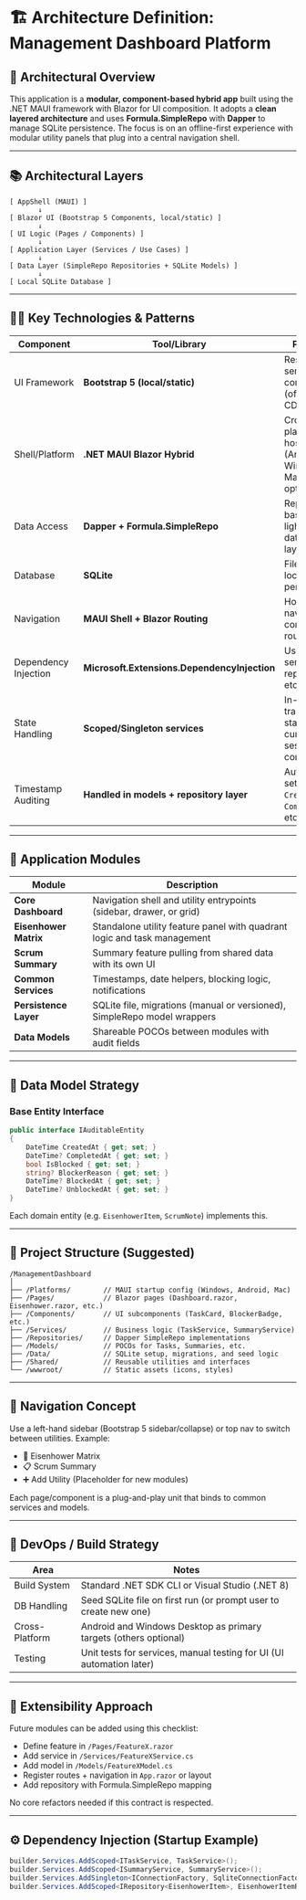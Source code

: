 # 🏗️ Architecture Definition: Management Dashboard Platform

## 🔧 Architectural Overview

This application is a **modular, component-based hybrid app** built using the .NET MAUI framework with Blazor for UI composition. It adopts a **clean layered architecture** and uses **Formula.SimpleRepo** with **Dapper** to manage SQLite persistence. The focus is on an offline-first experience with modular utility panels that plug into a central navigation shell.

---

## 📚 Architectural Layers

```
[ AppShell (MAUI) ]
       ↓
[ Blazor UI (Bootstrap 5 Components, local/static) ]
       ↓
[ UI Logic (Pages / Components) ]
       ↓
[ Application Layer (Services / Use Cases) ]
       ↓
[ Data Layer (SimpleRepo Repositories + SQLite Models) ]
       ↓
[ Local SQLite Database ]
```

---

## 🧑‍🔬 Key Technologies & Patterns

| Component            | Tool/Library                                 | Purpose                                                    |
| -------------------- | -------------------------------------------- | ---------------------------------------------------------- |
| UI Framework         | **Bootstrap 5 (local/static)**               | Responsive, semantic UI components (offline, no CDN)        |
| Shell/Platform       | **.NET MAUI Blazor Hybrid**                  | Cross-platform host (Android, Windows, Mac, iOS optional)  |
| Data Access          | **Dapper + Formula.SimpleRepo**              | Repository-based lightweight data access layer             |
| Database             | **SQLite**                                   | File-based local data persistence                          |
| Navigation           | **MAUI Shell + Blazor Routing**              | Host app navigation + component routing                    |
| Dependency Injection | **Microsoft.Extensions.DependencyInjection** | Used for services, repositories, etc.                      |
| State Handling       | **Scoped/Singleton services**                | In-memory transient states (e.g., current session context) |
| Timestamp Auditing   | **Handled in models + repository layer**     | Auto-setting `CreatedAt`, `CompletedAt`, etc.              |

---

## 🧩 Application Modules

| Module                | Description                                                              |
| --------------------- | ------------------------------------------------------------------------ |
| **Core Dashboard**    | Navigation shell and utility entrypoints (sidebar, drawer, or grid)      |
| **Eisenhower Matrix** | Standalone utility feature panel with quadrant logic and task management |
| **Scrum Summary**     | Summary feature pulling from shared data with its own UI                 |
| **Common Services**   | Timestamps, date helpers, blocking logic, notifications                  |
| **Persistence Layer** | SQLite file, migrations (manual or versioned), SimpleRepo model wrappers |
| **Data Models**       | Shareable POCOs between modules with audit fields                        |

---

## 🔁 Data Model Strategy

### Base Entity Interface

```csharp
public interface IAuditableEntity
{
    DateTime CreatedAt { get; set; }
    DateTime? CompletedAt { get; set; }
    bool IsBlocked { get; set; }
    string? BlockerReason { get; set; }
    DateTime? BlockedAt { get; set; }
    DateTime? UnblockedAt { get; set; }
}
```

Each domain entity (e.g. `EisenhowerItem`, `ScrumNote`) implements this.

---

## 📂 Project Structure (Suggested)

```
/ManagementDashboard
│
├── /Platforms/        // MAUI startup config (Windows, Android, Mac)
├── /Pages/            // Blazor pages (Dashboard.razor, Eisenhower.razor, etc.)
├── /Components/       // UI subcomponents (TaskCard, BlockerBadge, etc.)
├── /Services/         // Business logic (TaskService, SummaryService)
├── /Repositories/     // Dapper SimpleRepo implementations
├── /Models/           // POCOs for Tasks, Summaries, etc.
├── /Data/             // SQLite setup, migrations, and seed logic
├── /Shared/           // Reusable utilities and interfaces
└── /wwwroot/          // Static assets (icons, styles)
```

---

## 🧭 Navigation Concept

Use a left-hand sidebar (Bootstrap 5 sidebar/collapse) or top nav to switch between utilities. Example:

* 🧠 Eisenhower Matrix
* 📋 Scrum Summary
* ➕ Add Utility (Placeholder for new modules)

Each page/component is a plug-and-play unit that binds to common services and models.

---

## 🧪 DevOps / Build Strategy

| Area           | Notes                                                                |
| -------------- | -------------------------------------------------------------------- |
| Build System   | Standard .NET SDK CLI or Visual Studio (.NET 8)                      |
| DB Handling    | Seed SQLite file on first run (or prompt user to create new one)     |
| Cross-Platform | Android and Windows Desktop as primary targets (others optional)     |
| Testing        | Unit tests for services, manual testing for UI (UI automation later) |

---

## 🧭 Extensibility Approach

Future modules can be added using this checklist:

* Define feature in `/Pages/FeatureX.razor`
* Add service in `/Services/FeatureXService.cs`
* Add model in `/Models/FeatureXModel.cs`
* Register routes + navigation in `App.razor` or layout
* Add repository with Formula.SimpleRepo mapping

No core refactors needed if this contract is respected.

---

## ⚙️ Dependency Injection (Startup Example)

```csharp
builder.Services.AddScoped<ITaskService, TaskService>();
builder.Services.AddScoped<ISummaryService, SummaryService>();
builder.Services.AddSingleton<IConnectionFactory, SqliteConnectionFactory>();
builder.Services.AddScoped<IRepository<EisenhowerItem>, EisenhowerItemRepo>();
```
